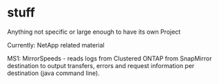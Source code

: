 # stuff
Anything not specific or large enough to have its own Project

Currently: NetApp related material

MS1: MirrorSpeeds - reads logs from Clustered ONTAP from SnapMirror destination to output transfers, errors and request information per destination (java command line).

